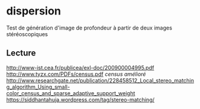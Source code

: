 dispersion
==========

Test de génération d'image de profondeur à partir de deux images 
stéréoscopiques



Lecture
-------
http://www-ist.cea.fr/publicea/exl-doc/200900004995.pdf
http://www.tyzx.com/PDFs/census.pdf
*census amélioré*
http://www.researchgate.net/publication/228458512_Local_stereo_matching_algorithm_Using_small-color_census_and_sparse_adaptive_support_weight
https://siddhantahuja.wordpress.com/tag/stereo-matching/
